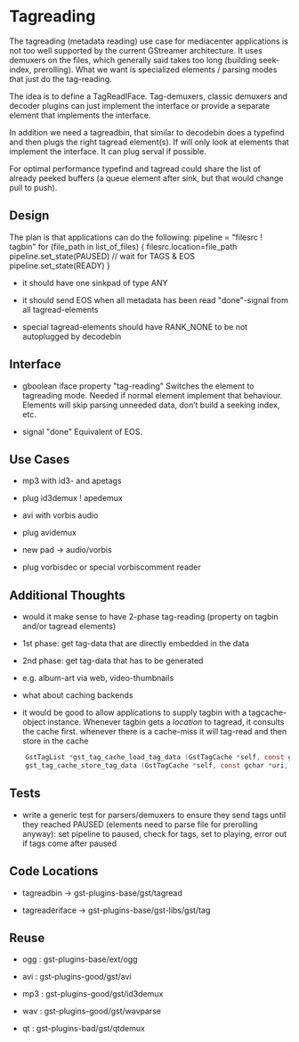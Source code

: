 # Tagreading

The tagreading (metadata reading) use case for mediacenter applications
is not too well supported by the current GStreamer architecture. It uses
demuxers on the files, which generally said takes too long (building
seek-index, prerolling). What we want is specialized elements / parsing
modes that just do the tag-reading.

The idea is to define a TagReadIFace. Tag-demuxers, classic demuxers and
decoder plugins can just implement the interface or provide a separate
element that implements the interface.

In addition we need a tagreadbin, that similar to decodebin does a
typefind and then plugs the right tagread element(s). If will only look
at elements that implement the interface. It can plug serval if
possible.

For optimal performance typefind and tagread could share the list of
already peeked buffers (a queue element after sink, but that would
change pull to push).

## Design

The plan is that applications can do the following: pipeline = "filesrc
\! tagbin" for (file\_path in list\_of\_files) {
filesrc.location=file\_path pipeline.set\_state(PAUSED) // wait for TAGS
& EOS pipeline.set\_state(READY) }

  - it should have one sinkpad of type ANY

  - it should send EOS when all metadata has been read "done"-signal
    from all tagread-elements

  - special tagread-elements should have RANK\_NONE to be not
    autoplugged by decodebin

## Interface

  - gboolean iface property "tag-reading" Switches the element to
    tagreading mode. Needed if normal element implement that behaviour.
    Elements will skip parsing unneeded data, don’t build a seeking
    index, etc.

  - signal "done" Equivalent of EOS.

## Use Cases

  - mp3 with id3- and apetags

  - plug id3demux \! apedemux

  - avi with vorbis audio

  - plug avidemux

  - new pad → audio/vorbis

  - plug vorbisdec or special vorbiscomment reader

## Additional Thoughts

  - would it make sense to have 2-phase tag-reading (property on tagbin
    and/or tagread elements)

  - 1st phase: get tag-data that are directly embedded in the data

  - 2nd phase: get tag-data that has to be generated

  - e.g. album-art via web, video-thumbnails

  - what about caching backends

  - it would be good to allow applications to supply tagbin with a
    tagcache- object instance. Whenever tagbin gets a *location* to
    tagread, it consults the cache first. whenever there is a cache-miss
    it will tag-read and then store in the
        cache

``` c
    GstTagList *gst_tag_cache_load_tag_data (GstTagCache *self, const gchar *uri);
    gst_tag_cache_store_tag_data (GstTagCache *self, const gchar *uri, GstTagList *tags);
```

## Tests

  - write a generic test for parsers/demuxers to ensure they send tags
    until they reached PAUSED (elements need to parse file for
    prerolling anyway): set pipeline to paused, check for tags, set to
    playing, error out if tags come after paused

## Code Locations

  - tagreadbin → gst-plugins-base/gst/tagread

  - tagreaderiface → gst-plugins-base/gst-libs/gst/tag

## Reuse

  - ogg : gst-plugins-base/ext/ogg

  - avi : gst-plugins-good/gst/avi

  - mp3 : gst-plugins-good/gst/id3demux

  - wav : gst-plugins-good/gst/wavparse

  - qt : gst-plugins-bad/gst/qtdemux
